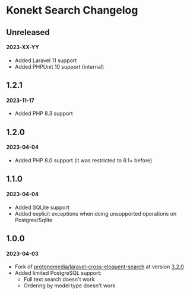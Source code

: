 # Konekt Search Changelog

## Unreleased
#### 2023-XX-YY

- Added Laravel 11 support
- Added PHPUnit 10 support (internal)

## 1.2.1
#### 2023-11-17

- Added PHP 8.3 support

## 1.2.0
#### 2023-04-04

- Added PHP 8.0 support (it was restricted to 8.1+ before)

## 1.1.0
#### 2023-04-04

- Added SQLite support
- Added explicit exceptions when doing unsupported operations on Postgres/Sqlite

## 1.0.0
#### 2023-04-03

- Fork of [protonemedia/laravel-cross-eloquent-search](https://github.com/protonemedia/laravel-cross-eloquent-search) at version [3.2.0](https://github.com/protonemedia/laravel-cross-eloquent-search/tree/3.2.0)
- Added limited PostgreSQL support:
  - Full text search doesn't work
  - Ordering by model type doesn't work
